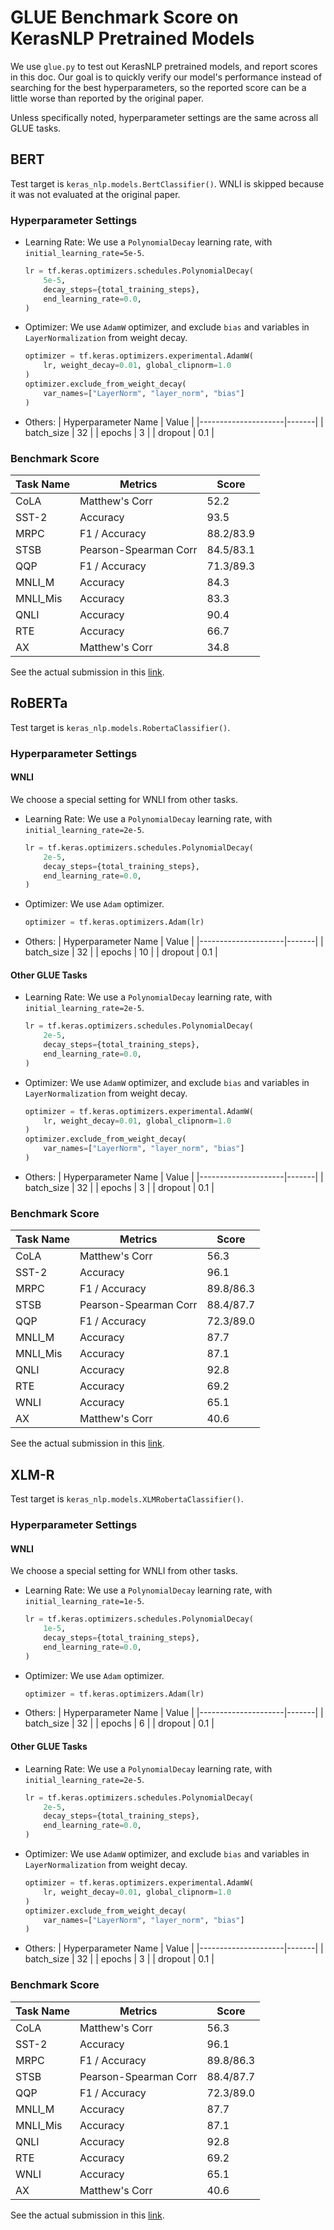 # GLUE Benchmark Score on KerasNLP Pretrained Models

We use `glue.py` to test out KerasNLP pretrained models, and report scores in
this doc. Our goal is to quickly verify our model's performance instead of 
searching for the best hyperparameters, so the reported score can be a little 
worse than reported by the original paper. 

Unless specifically noted, hyperparameter settings are the same across all GLUE 
tasks. 

## BERT

Test target is `keras_nlp.models.BertClassifier()`. WNLI is skipped because it 
was not evaluated at the original paper.

### Hyperparameter Settings

- Learning Rate: 
    We use a `PolynomialDecay` learning rate, with `initial_learning_rate=5e-5`.
    ```python
    lr = tf.keras.optimizers.schedules.PolynomialDecay(
        5e-5,
        decay_steps={total_training_steps},
        end_learning_rate=0.0,
    )
    ```
- Optimizer:
    We use `AdamW` optimizer, and exclude `bias` and variables in 
    `LayerNormalization` from weight decay.

    ```python
    optimizer = tf.keras.optimizers.experimental.AdamW(
        lr, weight_decay=0.01, global_clipnorm=1.0
    )
    optimizer.exclude_from_weight_decay(
        var_names=["LayerNorm", "layer_norm", "bias"]
    )
    ```
- Others:
    | Hyperparameter Name | Value |
    |---------------------|-------|
    | batch_size          | 32    |
    | epochs              | 3     |
    | dropout             | 0.1   |

### Benchmark Score

| Task Name | Metrics               | Score     |
|-----------|-----------------------|-----------|
| CoLA      | Matthew's Corr        | 52.2      |
| SST-2     | Accuracy              | 93.5      |
| MRPC      | F1 / Accuracy         | 88.2/83.9 |
| STSB      | Pearson-Spearman Corr | 84.5/83.1 |
| QQP       | F1 / Accuracy         | 71.3/89.3 |
| MNLI_M    | Accuracy              |      84.3 |
| MNLI_Mis  | Accuracy              |      83.3 |
| QNLI      | Accuracy              |      90.4 |
| RTE       | Accuracy              | 66.7      |
| AX        | Matthew's Corr        |      34.8 |

See the actual submission in this [link](https://gluebenchmark.com/submission/gnG9xUQGkjfVq6loRQYKTcM1YjG3/-NIe3Owl8pjHLXpistkI). 

## RoBERTa

Test target is `keras_nlp.models.RobertaClassifier()`.

### Hyperparameter Settings

#### WNLI

We choose a special setting for WNLI from other tasks.

- Learning Rate: 
    We use a `PolynomialDecay` learning rate, with `initial_learning_rate=2e-5`.
    ```python
    lr = tf.keras.optimizers.schedules.PolynomialDecay(
        2e-5,
        decay_steps={total_training_steps},
        end_learning_rate=0.0,
    )
    ```
- Optimizer:
    We use `Adam` optimizer.

    ```python
    optimizer = tf.keras.optimizers.Adam(lr)
    ```
- Others:
    | Hyperparameter Name | Value |
    |---------------------|-------|
    | batch_size          | 32    |
    | epochs              | 10    |
    | dropout             | 0.1   |

#### Other GLUE Tasks

- Learning Rate: 
    We use a `PolynomialDecay` learning rate, with `initial_learning_rate=2e-5`.
    ```python
    lr = tf.keras.optimizers.schedules.PolynomialDecay(
        2e-5,
        decay_steps={total_training_steps},
        end_learning_rate=0.0,
    )
    ```
- Optimizer:
    We use `AdamW` optimizer, and exclude `bias` and variables in 
    `LayerNormalization` from weight decay.

    ```python
    optimizer = tf.keras.optimizers.experimental.AdamW(
        lr, weight_decay=0.01, global_clipnorm=1.0
    )
    optimizer.exclude_from_weight_decay(
        var_names=["LayerNorm", "layer_norm", "bias"]
    )
    ```
- Others:
    | Hyperparameter Name | Value |
    |---------------------|-------|
    | batch_size          | 32    |
    | epochs              | 3     |
    | dropout             | 0.1   |

### Benchmark Score

| Task Name | Metrics               | Score     |
|-----------|-----------------------|-----------|
| CoLA      | Matthew's Corr        | 56.3      |
| SST-2     | Accuracy              | 96.1     |
| MRPC      | F1 / Accuracy         | 89.8/86.3 |
| STSB      | Pearson-Spearman Corr | 88.4/87.7 |
| QQP       | F1 / Accuracy         | 72.3/89.0 |
| MNLI_M    | Accuracy              |      87.7 |
| MNLI_Mis  | Accuracy              |      87.1 |
| QNLI      | Accuracy              |      92.8 |
| RTE       | Accuracy              | 69.2     |
| WNLI      | Accuracy              | 65.1    |
| AX        | Matthew's Corr        |      40.6 |

See the actual submission in this [link](https://gluebenchmark.com/submission/gnG9xUQGkjfVq6loRQYKTcM1YjG3/-NJS0XAX1o9p8DJst3wM). 


## XLM-R

Test target is `keras_nlp.models.XLMRobertaClassifier()`.

### Hyperparameter Settings

#### WNLI

We choose a special setting for WNLI from other tasks.

- Learning Rate: 
    We use a `PolynomialDecay` learning rate, with `initial_learning_rate=1e-5`.
    ```python
    lr = tf.keras.optimizers.schedules.PolynomialDecay(
        1e-5,
        decay_steps={total_training_steps},
        end_learning_rate=0.0,
    )
    ```
- Optimizer:
    We use `Adam` optimizer.

    ```python
    optimizer = tf.keras.optimizers.Adam(lr)
    ```
- Others:
    | Hyperparameter Name | Value |
    |---------------------|-------|
    | batch_size          | 32    |
    | epochs              | 6     |
    | dropout             | 0.1   |

#### Other GLUE Tasks

- Learning Rate: 
    We use a `PolynomialDecay` learning rate, with `initial_learning_rate=2e-5`.
    ```python
    lr = tf.keras.optimizers.schedules.PolynomialDecay(
        2e-5,
        decay_steps={total_training_steps},
        end_learning_rate=0.0,
    )
    ```
- Optimizer:
    We use `AdamW` optimizer, and exclude `bias` and variables in 
    `LayerNormalization` from weight decay.

    ```python
    optimizer = tf.keras.optimizers.experimental.AdamW(
        lr, weight_decay=0.01, global_clipnorm=1.0
    )
    optimizer.exclude_from_weight_decay(
        var_names=["LayerNorm", "layer_norm", "bias"]
    )
    ```
- Others:
    | Hyperparameter Name | Value |
    |---------------------|-------|
    | batch_size          | 32    |
    | epochs              | 3     |
    | dropout             | 0.1   |

### Benchmark Score

| Task Name | Metrics               | Score     |
|-----------|-----------------------|-----------|
| CoLA      | Matthew's Corr        | 56.3      |
| SST-2     | Accuracy              | 96.1     |
| MRPC      | F1 / Accuracy         | 89.8/86.3 |
| STSB      | Pearson-Spearman Corr | 88.4/87.7 |
| QQP       | F1 / Accuracy         | 72.3/89.0 |
| MNLI_M    | Accuracy              |      87.7 |
| MNLI_Mis  | Accuracy              |      87.1 |
| QNLI      | Accuracy              |      92.8 |
| RTE       | Accuracy              | 69.2     |
| WNLI      | Accuracy              | 65.1    |
| AX        | Matthew's Corr        |      40.6 |

See the actual submission in this [link](https://gluebenchmark.com/submission/gnG9xUQGkjfVq6loRQYKTcM1YjG3/-NJS0XAX1o9p8DJst3wM). 